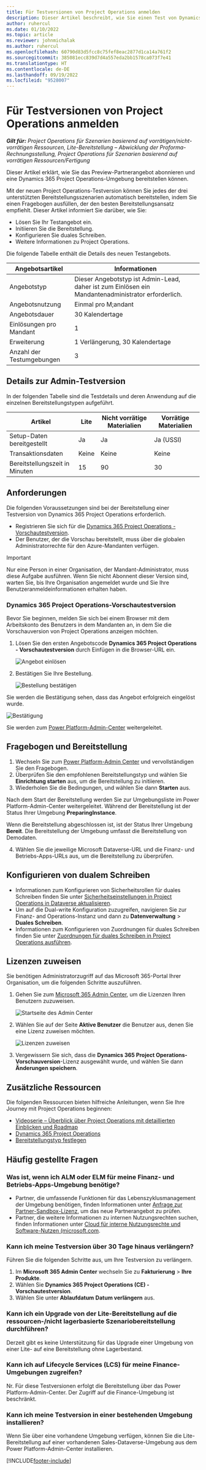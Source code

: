 ```yaml
---
title: Für Testversionen von Project Operations anmelden
description: Dieser Artikel beschreibt, wie Sie einen Test von Dynamics 365 Project Operations bereitstellen können.
author: ruhercul
ms.date: 01/10/2022
ms.topic: article
ms.reviewer: johnmichalak
ms.author: ruhercul
ms.openlocfilehash: 60790d83d5fcc8c75fef8eac2877d1ca14a761f2
ms.sourcegitcommit: 385081ecc839d7d4a557eda2bb1578ca073f7e41
ms.translationtype: HT
ms.contentlocale: de-DE
ms.lasthandoff: 09/19/2022
ms.locfileid: "9528007"
---
```

# <a name="sign-up-for-project-operations-trials"></a>Für Testversionen von Project Operations anmelden 

_**Gilt für:** Project Operations für Szenarien basierend auf vorrätigen/nicht-vorrätigen Ressourcen, Lite-Bereitstellung – Abwicklung der Proforma-Rechnungsstellung, Project Operations für Szenarien basierend auf vorrätigen Ressourcen/Fertigung_ 



Dieser Artikel erklärt, wie Sie das Preview-Partnerangebot abonnieren und eine Dynamics 365 Project Operations-Umgebung bereitstellen können.

Mit der neuen Project Operations-Testversion können Sie jedes der drei unterstützten Bereitstellungsszenarien automatisch bereitstellen, indem Sie einen Fragebogen ausfüllen, der den besten Bereitstellungsansatz empfiehlt. Dieser Artikel informiert Sie darüber, wie Sie:

- Lösen Sie Ihr Testangebot ein.
- Initiieren Sie die Bereitstellung.
- Konfigurieren Sie duales Schreiben.
- Weitere Informationen zu Project Operations. 

Die folgende Tabelle enthält die Details des neuen Testangebots.

| **Angebotsartikel**               | **Informationen**                                  |
|------------------------------|----------------------------------------------|
| Angebotstyp                   | Dieser Angebotstyp ist Admin-Lead, daher ist zum Einlösen ein Mandantenadministrator erforderlich. |
| Angebotsnutzung                    | Einmal pro M;andant                          |
| Angebotsdauer               | 30 Kalendertage                             |
| Einlösungen pro Mandant       | 1                                            |
| Erweiterung                    | 1 Verlängerung, 30 Kalendertage               |
| Anzahl der Testumgebungen | 3                                            |


## <a name="admin-trial-details"></a>Details zur Admin-Testversion
In der folgenden Tabelle sind die Testdetails und deren Anwendung auf die einzelnen Bereitstellungstypen aufgeführt.

| **Artikel**                      | **Lite**                                     | **Nicht vorrätige Materialien** | **Vorrätige Materialien** |
|-------------------------------|----------------------------------------------|---------------------------|-----------------------|
| Setup-Daten bereitgestellt           | Ja                                          | Ja                       | Ja (USSI)            |
| Transaktionsdaten            | Keine                                           | Keine                        | Keine                    |
| Bereitstellungszeit in Minuten  | 15                                           | 90                        | 30                    |
 
## <a name="prerequisites"></a>Anforderungen
Die folgenden Voraussetzungen sind bei der Bereitstellung einer Testversion von Dynamics 365 Project Operations erforderlich.

- Registrieren Sie sich für die [Dynamics 365 Project Operations - Vorschautestversion](https://www.aka.ms/try-po).
- Der Benutzer, der die Vorschau bereitstellt, muss über die globalen Administratorrechte für den Azure-Mandanten verfügen.

> [!IMPORTANT]
> Nur eine Person in einer Organisation, der Mandant-Administrator, muss diese Aufgabe ausführen. Wenn Sie nicht Abonnent dieser Version sind, warten Sie, bis Ihre Organisation angemeldet wurde und Sie Ihre Benutzeranmeldeinformationen erhalten haben.

### <a name="dynamics-365-project-operations---preview-trial"></a>Dynamics 365 Project Operations-Vorschautestversion 

Bevor Sie beginnen, melden Sie sich bei einem Browser mit dem Arbeitskonto des Benutzers in dem Mandanten an, in dem Sie die Vorschauversion von Project Operations anzeigen möchten.

1. Lösen Sie den ersten Angebotscode **Dynamics 365 Project Operations - Vorschautestversion** durch Einfügen in die Browser-URL ein.

    ![Angebot einlösen](./media/16RedeemFirstOfferNew.png)

2. Bestätigen Sie Ihre Bestellung.

    ![Bestellung bestätigen](./media/17ConfirmOrderNew.png)

  Sie werden die Bestätigung sehen, dass das Angebot erfolgreich eingelöst wurde.

   ![Bestätigung](./media/18OrderConfirmationNew.png)

  Sie werden zum [Power Platform-Admin-Center](https://admin.powerplatform.microsoft.com/projectoperationstrial) weitergeleitet.

## <a name="questionnaire-and-provisioning"></a>Fragebogen und Bereitstellung

1.  Wechseln Sie zum [Power Platform-Admin Center](https://admin.powerplatform.com/projectoperationstrial) und vervollständigen Sie den Fragebogen.  
2.  Überprüfen Sie den empfohlenen Bereitstellungstyp und wählen Sie **Einrichtung starten** aus, um die Bereitstellung zu initiieren.
3.  Wiederholen Sie die Bedingungen, und wählen Sie dann **Starten** aus.

   Nach dem Start der Bereitstellung werden Sie zur Umgebungsliste im Power Platform-Admin-Center weitergeleitet. Während der Bereitstellung ist der Status Ihrer Umgebung **PreparingInstance**.
 
  Wenn die Bereitstellung abgeschlossen ist, ist der Status Ihrer Umgebung **Bereit**. Die Bereitstellung der Umgebung umfasst die Bereitstellung von Demodaten.
 
4.  Wählen Sie die jeweilige Microsoft Dataverse-URL und die Finanz- und Betriebs-Apps-URLs aus, um die Bereitstellung zu überprüfen.

## <a name="configuring-dual-write"></a>Konfigurieren von dualem Schreiben
- Informationen zum Konfigurieren von Sicherheitsrollen für duales Schreiben finden Sie unter [Sicherheitseinstellungen in Project Operations in Dataverse aktualisieren](resource-provision-new-environment.md#update-security-settings-on-project-operations-on-dataverse).
- Um auf die Dual-write Konfiguration zuzugreifen, navigieren Sie zur Finanz- and Operations-Instanz und dann zu **Datenverwaltung** > **Duales Schreiben**.
- Informationen zum Konfigurieren von Zuordnungen für duales Schreiben finden Sie unter [Zuordnungen für duales Schreiben in Project Operations ausführen](resource-provision-new-environment.md#run-project-operations-dual-write-maps).

## <a name="assign-licenses"></a>Lizenzen zuweisen

Sie benötigen Administratorzugriff auf das Microsoft 365-Portal Ihrer Organisation, um die folgenden Schritte auszuführen.

1. Gehen Sie zum [Microsoft 365 Admin Center](https://portal.office.com/), um die Lizenzen Ihren Benutzern zuzuweisen.

   ![Startseite des Admin Center](./media/14AdminPortal.png)

2. Wählen Sie auf der Seite **Aktive Benutzer** die Benutzer aus, denen Sie eine Lizenz zuweisen möchten.

   ![Lizenzen zuweisen](./media/15AssignLicenses.png)

3. Vergewissern Sie sich, dass die **Dynamics 365 Project Operations-Vorschauversion**-Lizenz ausgewählt wurde, und wählen Sie dann **Änderungen speichern**.

## <a name="additional-resources"></a>Zusätzliche Ressourcen

Die folgenden Ressourcen bieten hilfreiche Anleitungen, wenn Sie Ihre Journey mit Project Operations beginnen:

- [Videoserie – Überblick über Project Operations mit detaillierten Einblicken und Roadmap](https://youtube.com/playlist?list=PLcakwueIHoT_LJ3Fr1tHnkPk5lioqE6uH)
- [Dynamics 365 Project Operations](/training/modules/examine-dynamics-365-project-operations/)
- [Bereitstellungstyp festlegen](determine-deployment-type.md)

## <a name="frequently-asked-questions"></a>Häufig gestellte Fragen

### <a name="what-if-i-require-alm-or-elm-for-my-finance-and-operations-apps-environment"></a>Was ist, wenn ich ALM oder ELM für meine Finanz- und Betriebs-Apps-Umgebung benötige?

- Partner, die umfassende Funktionen für das Lebenszyklusmanagement der Umgebung benötigen, finden Informationen unter [Anfrage zur Partner-Sandbox-Lizenz](https://experience.dynamics.com/requestlicense), um das neue Partnerangebot zu prüfen. 
- Partner, die weitere Informationen zu internen Nutzungsrechten suchen, finden Informationen unter [Cloud für interne Nutzungsrechte und Software-Nutzen (microsoft.com](https://partner.microsoft.com/membership/internal-use-software).

### <a name="can-i-extend-my-trial-beyond-30-days"></a>Kann ich meine Testversion über 30 Tage hinaus verlängern?
Führen Sie die folgenden Schritte aus, um Ihre Testversion zu verlängern.

1. Im **Microsoft 365 Admin Center** wechseln Sie zu **Fakturierung** > **Ihre Produkte**.
2. Wählen Sie **Dynamics 365 Project Operations (CE) - Vorschautestversion**.
3. Wählen Sie unter **Ablaufdatum** **Datum verlängern** aus.

### <a name="can-i-upgrade-from-the-lite-deployment-to-the-resourcenon-stocked-based-scenario-deployment"></a>Kann ich ein Upgrade von der Lite-Bereitstellung auf die ressourcen-/nicht lagerbasierte Szenariobereitstellung durchführen?
Derzeit gibt es keine Unterstützung für das Upgrade einer Umgebung von einer Lite- auf eine Bereitstellung ohne Lagerbestand.

### <a name="can-i-access-lifecycle-services-lcs-for-my-finance-environments"></a>Kann ich auf Lifecycle Services (LCS) für meine Finance-Umgebungen zugreifen?  
Nr. Für diese Testversionen erfolgt die Bereitstellung über das Power Platform-Admin-Center. Der Zugriff auf die Finance-Umgebung ist beschränkt.

### <a name="can-i-install-my-trial-on-an-existing-environment"></a>Kann ich meine Testversion in einer bestehenden Umgebung installieren?
Wenn Sie über eine vorhandene Umgebung verfügen, können Sie die Lite-Bereitstellung auf einer vorhandenen Sales-Dataverse-Umgebung aus dem Power Platform-Admin-Center installieren.

[!INCLUDE[footer-include](../includes/footer-banner.md)]
